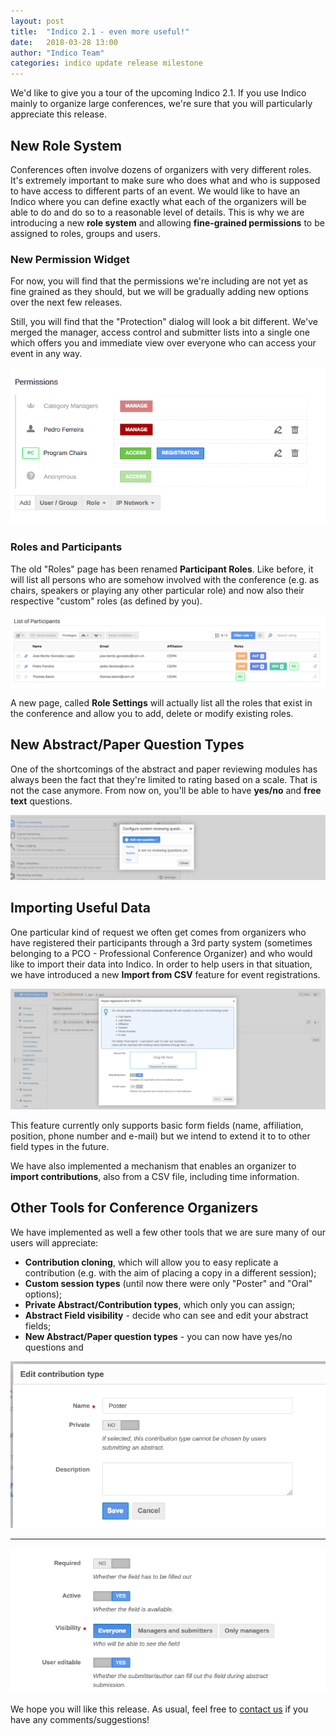 ```yaml
---
layout: post
title:  "Indico 2.1 - even more useful!"
date:   2018-03-28 13:00
author: "Indico Team"
categories: indico update release milestone
---
```


We'd like to give you a tour of the upcoming Indico 2.1. If you use Indico mainly to organize large conferences, we're sure
that you will particularly appreciate this release.

## New Role System

Conferences often involve dozens of organizers with very different roles. It's extremely important to make sure who does what
and who is supposed to have access to different parts of an event. We would like to have an Indico where you can define exactly
what each of the organizers will be able to do and do so to a reasonable level of details. This is why we are introducing a new
**role system** and allowing **fine-grained permissions** to be assigned to roles, groups and users.

### New Permission Widget

For now, you will find that the permissions we're including are not yet as fine grained as they should, but we will be gradually
adding new options over the next few releases.

Still, you will find that the "Protection" dialog will look a bit different. We've merged the manager, access control and submitter
lists into a single one which offers you and immediate view over everyone who can access your event in any way.

![](/assets/2018-03-28-indico-2-1-news/permissions1.png)

### Roles and Participants

The old "Roles" page has been renamed **Participant Roles**. Like before, it will list all persons who are somehow involved with the
conference (e.g. as chairs, speakers or playing any other particular role) and now also their respective "custom" roles (as defined by
you).

![](/assets/2018-03-28-indico-2-1-news/participants1.png)

A new page, called **Role Settings** will actually list all the roles that exist in the conference and allow you to add, delete or modify
existing roles.

## New Abstract/Paper Question Types

One of the shortcomings of the abstract and paper reviewing modules has always been the fact that they're limited to rating based on a scale.
That is not the case anymore. From now on, you'll be able to have **yes/no** and **free text** questions.

![](/assets/2018-03-28-indico-2-1-news/questions1.png)

## Importing Useful Data

One particular kind of request we often get comes from organizers who have registered their participants through a 3rd party system (sometimes
belonging to a PCO - Professional Conference Organizer) and who would like to import their data into Indico. In order to help users in that
situation, we have introduced a new **Import from CSV** feature for event registrations.

![](/assets/2018-03-28-indico-2-1-news/import1.png)

This feature currently only supports basic form fields (name, affiliation, position, phone number and e-mail) but we intend to extend it to to
other field types in the future.

We have also implemented a mechanism that enables an organizer to **import contributions**, also from a CSV file, including time information.

## Other Tools for Conference Organizers

We have implemented as well a few other tools that we are sure many of our users will appreciate:

 * **Contribution cloning**, which will allow you to easy replicate a contribution (e.g. with the aim of placing a copy in a different session);
 * **Custom session types** (until now there were only "Poster" and "Oral" options);
 * **Private Abstract/Contribution types**, which only you can assign;
 * **Abstract Field visibility** - decide who can see and edit your abstract fields;
 * **New Abstract/Paper question types** - you can now have yes/no questions and

![](/assets/2018-03-28-indico-2-1-news/tools1.png)

---

![](/assets/2018-03-28-indico-2-1-news/tools2.png)

We hope you will like this release. As usual, feel free to [contact us](/contact) if you have any comments/suggestions!
